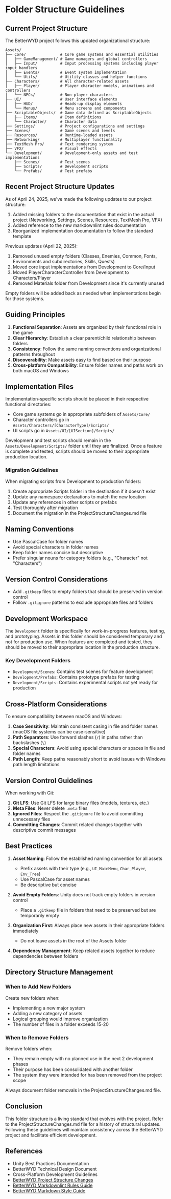 # Folder Structure Guidelines

## Current Project Structure
The BetterWYD project follows this updated organizational structure:

```
Assets/
├── Core/               # Core game systems and essential utilities
│   ├── GameManagement/ # Game managers and global controllers
│   ├── Input/          # Input processing systems including player input handlers
│   ├── Events/         # Event system implementation
│   └── Utils/          # Utility classes and helper functions
├── Characters/         # All character-related assets
│   ├── Player/         # Player character models, animations and controllers
│   └── NPCs/           # Non-player characters
├── UI/                 # User interface elements
│   ├── HUD/            # Heads-up display elements
│   └── Menus/          # Menu screens and components
├── ScriptableObjects/  # Game data defined as ScriptableObjects
│   ├── Items/          # Item definitions
│   └── Character/      # Character data
├── Settings/           # Project configurations and settings
├── Scenes/             # Game scenes and levels
├── Resources/          # Runtime-loaded assets
├── Networking/         # Multiplayer functionality
├── TextMesh Pro/       # Text rendering system
├── VFX/                # Visual effects
└── Development/        # Development-only assets and test implementations
    ├── Scenes/         # Test scenes
    ├── Scripts/        # Development scripts
    └── Prefabs/        # Test prefabs
```

## Recent Project Structure Updates
As of April 24, 2025, we've made the following updates to our project structure:

1. Added missing folders to the documentation that exist in the actual project (Networking, Settings, Scenes, Resources, TextMesh Pro, VFX)
2. Added reference to the new markdownlint rules documentation
3. Reorganized implementation documentation to follow the standard template

Previous updates (April 22, 2025):

1. Removed unused empty folders (Classes, Enemies, Common, Fonts, Environments and subdirectories, Skills, Quests)
2. Moved core input implementations from Development to Core/Input
3. Moved PlayerCharacterController from Development to Characters/Player
4. Removed Materials folder from Development since it's currently unused

Empty folders will be added back as needed when implementations begin for those systems.

## Guiding Principles

1. **Functional Separation**: Assets are organized by their functional role in the game
2. **Clear Hierarchy**: Establish a clear parent/child relationship between folders
3. **Consistency**: Follow the same naming conventions and organizational patterns throughout
4. **Discoverability**: Make assets easy to find based on their purpose
5. **Cross-platform Compatibility**: Ensure folder names and paths work on both macOS and Windows

## Implementation Files

Implementation-specific scripts should be placed in their respective functional directories:
- Core game systems go in appropriate subfolders of `Assets/Core/`
- Character controllers go in `Assets/Characters/[CharacterType]/Scripts/`
- UI scripts go in `Assets/UI/[UISection]/Scripts/`

Development and test scripts should remain in the `Assets/Development/Scripts/` folder until they are finalized. Once a feature is complete and tested, scripts should be moved to their appropriate production location.

### Migration Guidelines

When migrating scripts from Development to production folders:

1. Create appropriate Scripts folder in the destination if it doesn't exist
2. Update any namespace declarations to match the new location
3. Update any references in other scripts or prefabs
4. Test thoroughly after migration
5. Document the migration in the ProjectStructureChanges.md file

## Naming Conventions

- Use PascalCase for folder names
- Avoid special characters in folder names
- Keep folder names concise but descriptive
- Prefer singular nouns for category folders (e.g., "Character" not "Characters")

## Version Control Considerations

- Add `.gitkeep` files to empty folders that should be preserved in version control
- Follow `.gitignore` patterns to exclude appropriate files and folders

## Development Workspace

The `Development` folder is specifically for work-in-progress features, testing, and prototyping. Assets in this folder should be considered temporary and not for production use. When features are completed and tested, they should be moved to their appropriate location in the production structure.

### Key Development Folders

- `Development/Scenes`: Contains test scenes for feature development
- `Development/Prefabs`: Contains prototype prefabs for testing
- `Development/Scripts`: Contains experimental scripts not yet ready for production

## Cross-Platform Considerations

To ensure compatibility between macOS and Windows:

1. **Case Sensitivity**: Maintain consistent casing in file and folder names (macOS file systems can be case-sensitive)
2. **Path Separators**: Use forward slashes (`/`) in paths rather than backslashes (`\`)
3. **Special Characters**: Avoid using special characters or spaces in file and folder names
4. **Path Length**: Keep paths reasonably short to avoid issues with Windows path length limitations

## Version Control Guidelines

When working with Git:

1. **Git LFS**: Use Git LFS for large binary files (models, textures, etc.)
2. **Meta Files**: Never delete `.meta` files
3. **Ignored Files**: Respect the `.gitignore` file to avoid committing unnecessary files
4. **Committing Changes**: Commit related changes together with descriptive commit messages

## Best Practices

1. **Asset Naming**: Follow the established naming convention for all assets
   - Prefix assets with their type (e.g., `UI_MainMenu`, `Char_Player`, `Env_Tree`)
   - Use PascalCase for asset names
   - Be descriptive but concise

2. **Avoid Empty Folders**: Unity does not track empty folders in version control
   - Place a `.gitkeep` file in folders that need to be preserved but are temporarily empty

3. **Organization First**: Always place new assets in their appropriate folders immediately
   - Do not leave assets in the root of the Assets folder

4. **Dependency Management**: Keep related assets together to reduce dependencies between folders

## Directory Structure Management

### When to Add New Folders

Create new folders when:
- Implementing a new major system
- Adding a new category of assets
- Logical grouping would improve organization
- The number of files in a folder exceeds 15-20

### When to Remove Folders

Remove folders when:
- They remain empty with no planned use in the next 2 development phases
- Their purpose has been consolidated with another folder
- The system they were intended for has been removed from the project scope

Always document folder removals in the ProjectStructureChanges.md file.

## Conclusion

This folder structure is a living standard that evolves with the project. Refer to the ProjectStructureChanges.md file for a history of structural updates. Following these guidelines will maintain consistency across the BetterWYD project and facilitate efficient development.

## References

- Unity Best Practices Documentation
- BetterWYD Technical Design Document
- Cross-Platform Development Guidelines
- [BetterWYD Project Structure Changes](./ProjectStructureChanges.md)
- [BetterWYD Markdownlint Rules Guide](./MarkdownlintRulesGuide.md)
- [BetterWYD Markdown Style Guide](./MarkdownStyleGuide.md)